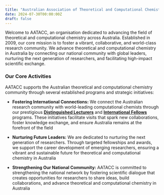 ```yaml
---
title: "Australian Association of Theoretical and Computational Chemists (AATACC)"
date: 2024-07-30T00:00:00Z
draft: false
---
```


Welcome to AATACC, an organisation dedicated to advancing the field of theoretical and computational chemistry across Australia. Established in 2009, our core mission is to foster a vibrant, collaborative, and world-class research community. We advance theoretical and computational chemistry in Australia by connecting our national community with global leaders, nurturing the next generation of researchers, and facilitating high-impact scientific exchange. 

### Our Core Activities

AATACC supports the Australian theoretical and computational chemistry community through several established programs and strategic initiatives:

* **Fostering International Connections:** We connect the Australian research community with world-leading computational chemists through our prestigious **[Distinguished Lecturers](/awards-funding/distinguished-lecturers/)** and **[International Fellows](/awards-funding/international-fellows/)** programs. These initiatives facilitate visits that spark new collaborations, foster knowledge exchange, and ensure Australia remains at the forefront of the field

* **Nurturing Future Leaders:** We are dedicated to nurturing the next generation of researchers. Through targeted fellowships and awards, we support the career development of emerging researchers, ensuring a vibrant and sustainable future for theoretical and computational chemistry in Australia

* **Strengthening Our National Community:** AATACC is committed to strengthening the national network by fostering scientific dialogue that creates opportunities for researchers to share ideas, build collaborations, and advance theoretical and computational chemistry in Australia

